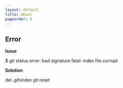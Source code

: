 ```yaml
---
layout: default
title: About
pageorder: 0
---
```


## Error

**Issue**

$ git status
error: bad signature
fatal: index file corrupt

**Solution**

del .git\index
git reset
